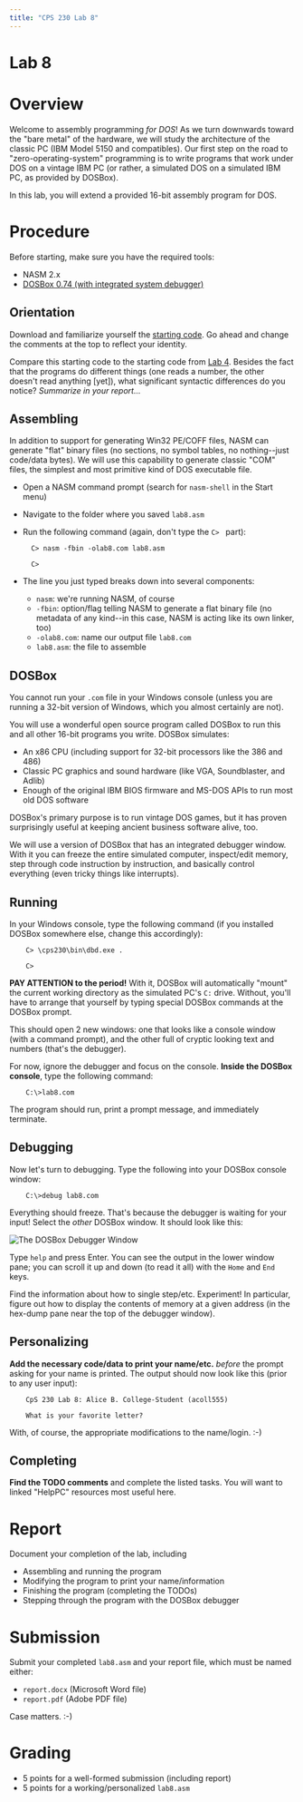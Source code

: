 ```yaml
---
title: "CPS 230 Lab 8"
---
```


# Lab 8
# Overview

Welcome to assembly programming *for DOS*!  As we turn downwards toward the "bare metal" of the hardware, we will study
the architecture of the classic PC (IBM Model 5150 and compatibles).  Our first step on the road to "zero-operating-system"
programming is to write programs that work under DOS on a vintage IBM PC (or rather, a simulated DOS on a simulated IBM PC,
as provided by DOSBox).

In this lab, you will extend a provided 16-bit assembly program for DOS.

# Procedure

Before starting, make sure you have the required tools:

* NASM 2.x
* [DOSBox 0.74 (with integrated system debugger)](/course/bju/content/cps230/downloads/dbd.zip)

## Orientation
 
Download and familiarize yourself the [starting code](/course/bju/content/cps230/downloads/lab8.asm).  Go ahead and change the comments at the top to reflect your identity.

Compare this starting code to the starting code from [Lab 4](/course/bju/content/cps230/labs/lab4).  Besides the fact that the programs do different things (one reads a number,
the other doesn't read anything \[yet\]), what significant syntactic differences do you notice?  *Summarize in your report...*

## Assembling

In addition to support for generating Win32 PE/COFF files, NASM can generate "flat" binary files (no sections, no symbol tables, no nothing--just code/data bytes).
We will use this capability to generate classic "COM" files, the simplest and most primitive kind of DOS executable file.

* Open a NASM command prompt (search for `nasm-shell` in the Start menu)

* Navigate to the folder where you saved `lab8.asm`

* Run the following command (again, don't type the `C> ` part):

        C> nasm -fbin -olab8.com lab8.asm
        
        C>

* The line you just typed breaks down into several components:

    * `nasm`: we're running NASM, of course
    * `-fbin`: option/flag telling NASM to generate a flat binary file (no metadata of any kind--in this case, NASM is acting like its own linker, too)
    * `-olab8.com`: name our output file `lab8.com`
    * `lab8.asm`: the file to assemble

## DOSBox

You cannot run your `.com` file in your Windows console (unless you are running a 32-bit version of Windows, which you almost certainly are not).

You will use a wonderful open source program called DOSBox to run this and all other 16-bit programs you write.  DOSBox simulates:

* An x86 CPU (including support for 32-bit processors like the 386 and 486)
* Classic PC graphics and sound hardware (like VGA, Soundblaster, and Adlib)
* Enough of the original IBM BIOS firmware and MS-DOS APIs to run most old DOS software

DOSBox's primary purpose is to run vintage DOS games, but it has proven surprisingly useful at keeping ancient business software alive, too.

We will use a version of DOSBox that has an integrated debugger window.  With it you can freeze the entire simulated computer, inspect/edit memory,
step through code instruction by instruction, and basically control everything (even tricky things like interrupts).

## Running

In your Windows console, type the following command (if you installed DOSBox somewhere else, change this accordingly):

        C> \cps230\bin\dbd.exe .

        C>

**PAY ATTENTION to the period!**  With it, DOSBox will automatically "mount" the current working directory as the simulated PC's `C:` drive.
Without, you'll have to arrange that yourself by typing special DOSBox commands at the DOSBox prompt.

This should open 2 new windows: one that looks like a console window (with a command prompt), and the other full of cryptic looking text and numbers (that's the debugger).

For now, ignore the debugger and focus on the console.  **Inside the DOSBox console**, type the following command:

        C:\>lab8.com

The program should run, print a prompt message, and immediately terminate.

## Debugging

Now let's turn to debugging.  Type the following into your DOSBox console window:

        C:\>debug lab8.com

Everything should freeze.  That's because the debugger is waiting for your input!  Select the *other* DOSBox window.  It should look like this:

![The DOSBox Debugger Window](/course/bju/content/cps230/images/lab8_debugger_annotated.png)

Type `help` and press Enter.  You can see the output in the lower window pane; you can scroll it up and down (to read it all) with the `Home` and `End` keys.

Find the information about how to single step/etc.  Experiment!  In particular, figure out how to display the contents of memory at a given
address (in the hex-dump pane near the top of the debugger window).


## Personalizing

**Add the necessary code/data to print your name/etc.** *before* the prompt asking for your name is printed.  The output should now look like this (prior to any user input):

        CpS 230 Lab 8: Alice B. College-Student (acoll555)

        What is your favorite letter? 

With, of course, the appropriate modifications to the name/login. :-)

## Completing

**Find the TODO comments** and complete the listed tasks.  You will want to linked "HelpPC" resources most useful here.

# Report

Document your completion of the lab, including

* Assembling and running the program
* Modifying the program to print your name/information
* Finishing the program (completing the TODOs)
* Stepping through the program with the DOSBox debugger


# Submission

Submit your completed `lab8.asm` and your report file, which must be named either:

* `report.docx` (Microsoft Word file)
* `report.pdf` (Adobe PDF file)

Case matters. :-)

# Grading

* 5 points for a well-formed submission (including report)
* 5 points for a working/personalized `lab8.asm` 

